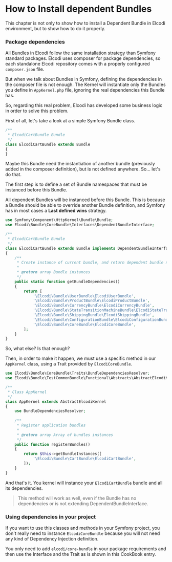 How to Install dependent Bundles
================================

This chapter is not only to show how to install a Dependent Bundle in Elcodi 
environment, but to show how to do it properly.

### Package dependencies

All Bundles in Elcodi follow the same installation strategy than Symfony 
standard packages. Elcodi uses composer for package dependencies, so each
standalone Elcodi repository comes with a properly configured `composer.json` 
file.

But when we talk about Bundles in Symfony, defining the dependencies in the
composer file is not enough. The Kernel will instantiate only the Bundles you
define in `AppKernel.php` file, ignoring the real dependencies this Bundle has.

So, regarding this real problem, Elcodi has developed some business logic in
order to solve this problem.

First of all, let's take a look at a simple Symfony Bundle class.

``` php
/**
 * ElcodiCartBundle Bundle
 */
class ElcodiCartBundle extends Bundle
{
}
```

Maybe this Bundle need the instantiation of another bundle (previously added in
the composer definition), but is not defined anywhere. So... let's do that.

The first step is to define a set of Bundle namespaces that must be instanced
before this Bundle.

All dependent Bundles will be instanced before this Bundle. This is because a
Bundle should be able to override another Bundle definition, and Symfony has in
most cases a **Last defined wins** strategy.

``` php
use Symfony\Component\HttpKernel\Bundle\Bundle;
use Elcodi\Bundle\CoreBundle\Interfaces\DependentBundleInterface;

/**
 * ElcodiCartBundle Bundle
 */
class ElcodiCartBundle extends Bundle implements DependentBundleInterface
{
    /**
     * Create instance of current bundle, and return dependent bundle namespaces
     *
     * @return array Bundle instances
     */
    public static function getBundleDependencies()
    {
        return [
            '\Elcodi\Bundle\UserBundle\ElcodiUserBundle',
            '\Elcodi\Bundle\ProductBundle\ElcodiProductBundle',
            '\Elcodi\Bundle\CurrencyBundle\ElcodiCurrencyBundle',
            '\Elcodi\Bundle\StateTransitionMachineBundle\ElcodiStateTransitionMachineBundle',
            '\Elcodi\Bundle\ShippingBundle\ElcodiShippingBundle',
            '\Elcodi\Bundle\ConfigurationBundle\ElcodiConfigurationBundle',
            '\Elcodi\Bundle\CoreBundle\ElcodiCoreBundle',
        ];
    }
}
```

So, what else? Is that enough?

Then, in order to make it happen, we must use a specific method in our 
`AppKernel` class, using a Trait provided by `ElcodiCoreBundle`.

``` php
use Elcodi\Bundle\CoreBundle\Traits\BundleDependenciesResolver;
use Elcodi\Bundle\TestCommonBundle\Functional\Abstracts\AbstractElcodiKernel;

/**
 * Class AppKernel
 */
class AppKernel extends AbstractElcodiKernel
{
    use BundleDependenciesResolver;
    
    /**
     * Register application bundles
     *
     * @return array Array of bundles instances
     */
    public function registerBundles()
    {
        return $this->getBundleInstances([
            '\Elcodi\Bundle\CartBundle\ElcodiCartBundle',
        ]);
    }
}
```

And that's it. You kernel will instance your `ElcodiCartBundle` bundle and all
its dependencies.

> This method will work as well, even if the Bundle has no dependencies or is
> not extending DependentBundleInterface.

### Using dependencies in your project

If you want to use this classes and methods in your Symfony project, you don't 
really need to instance `ElcodiCoreBundle` because you will not need any kind
of Dependency Injection definition.

You only need to add `elcodi/core-bundle` in your package requirements and then
use the Interface and the Trait as is shown in this CookBook entry.